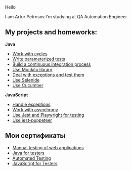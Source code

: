 Hello

I am Artur Petrosov.I'm studying at QA Automation Engineer

## My projects and homeworks:

**Java**
* [Work with cycles](https://github.com/ArthurPetrosov/SalesStatsMaven)
* [Write parameterized tests](https://github.com/ArthurPetrosov/Radio)
* [Build a continuous integration process](https://github.com/ArthurPetrosov/CIMaven)
* [Use Mockito library](https://github.com/ArthurPetrosov/Afisha)
* [Deal with exceptions and test them](https://github.com/ArthurPetrosov/ShopException)
* [Use Selenide](https://github.com/ArthurPetrosov/DeliberyCardWeb)
* [Use Cucumber](https://github.com/ArthurPetrosov/BDDHomework)


**JavaSсript**
* [Handle exceptions](https://github.com/ArthurPetrosov/bjs-2-homeworks/blob/bjs-53/6.exception-closure/task.js)
* [Work with asynchrony](https://github.com/ArthurPetrosov/bjs-2-homeworks/tree/bjs-53/7.async)
* [Use Jest and Playwright for testing](https://github.com/ArthurPetrosov/jsaqa-code/tree/main/7.3/playwright)
* [Use jest-puppeteer](https://github.com/ArthurPetrosov/jsaqa-code/tree/main/7.4/puppeteer)


## Мои сертификаты
* [Manual testing of web applications](https://drive.google.com/file/d/1XN7ORp2zxweuWlXee4ekhXwSymNeMSml/view?usp=sharing)
* [Java for testers](https://drive.google.com/file/d/1tx1X942Il9wqDbwQB3lnYf9J7rcyLLcV/view?usp=sharing)
* [Automated Testing](https://drive.google.com/file/d/1tBCIseQJj7r71UGEIVCXbj976iR8n9dK/view?usp=sharing)
* [JavaScript for Testers](https://drive.google.com/file/d/1P7Uvq3EFdISEZ50XiGdIHuMLhICE-FJI/view?usp=sharing)

